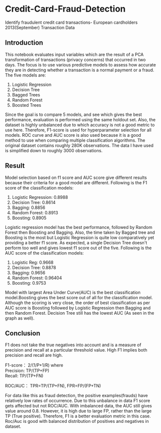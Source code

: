 # Credit-Card-Fraud-Detection
Identify fraudulent credit card transactions- European cardholders 2013(September) Transaction Data

## Introduction
This notebook evaluates input variables which are the result of a PCA transformation of transactions (privacy concerns) that occurred in two days. The focus is to use various predictive models to assess how accurate they are in detecting whether a transaction is a normal payment or a fraud. 
The five models are:
1. Logistic Regression
2. Decision Tree
3. Bagged Trees
4. Random Forest
5. Boosted Trees

Since the goal is to compare 5 models, and see which gives the best performance, evaluation is performed using the same holdout set.
Also, the dataset is highly unbalanced due to which accuracy is not a good metric to use here. Therefore, F1-score is used for hyperparameter selection for all models. ROC curve and AUC score is also used because it is a good method to use when comparing multiple classification algorithms. 
The original dataset contains roughly 280K observations. The data I have used is simplified down to roughly 3000 observations.

## Result
Model selection based on f1 score and AUC score give different results because their criteria for a good model are different.
Following is the F1 score of the classification models:
1. Logistic Regression: 0.8988
2. Decision Tree:       0.8614
3. Bagging:             0.8856
4. Random Forest:       0.8913
5. Boosting:            0.8905

Logistic regression model has the best performance, followed by Random Forest then Boosting and Bagging. Also, the time taken by Bagged tree and Boosting is the most but Logistic Regression is quite low comparatively yet providing a better f1 score. As expected, a single Decision Tree doesn't perform too well and gives lowest f1 score out of the five.
Following is the AUC score of the classification models:
1. Logistic Reg:    0.9668
2. Decision Tree:   0.8878
3. Bagging:         0.9656
4. Random Forest:   0.96404
5. Boosting:        0.9753

Model with largest Area Under Curve(AUC) is the best classification model.Boosting gives the best score out of all for the classification model. Although the scoring is very close, the order of best classification as per AUC score is Boosting followed by Logistic Regression then Bagging and then Random Forest. Decision Tree still has the lowest AUC (As seen in the graph as well).

## Conclusion
F1 does not take the true negatives into account and is a measure of precision and recall at a particular threshold value. High F1 implies both precision and recall are high.

F1-score： 2/(1/P+1/R) where  
Precision: TP/(TP+FP)  
Recall: TP/(TP+FN)

ROC/AUC： TPR=TP/(TP+FN), FPR=FP/(FP+TN)

For data like this as fraud detection, the positive examples(frauds) have relatively low rates of occurrence.
Due to this unbalance in data F1 score gets affected but not ROC/AUC. With imbalanced data, the AUC still gives value around 0.8. However, it is high due to large FP, rather than the large TP (True positive).
Therefore, F1 is a better evaluation metric in this case.
Roc/Auc is good with balanced distribution of positives and negatives in dataset.

